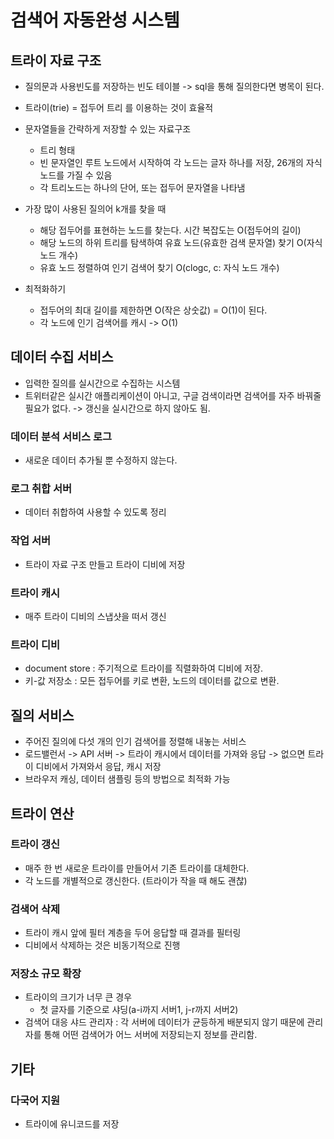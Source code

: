 # 검색어 자동완성 시스템

## 트라이 자료 구조
- 질의문과 사용빈도를 저장하는 빈도 테이블 -> sql을 통해 질의한다면 병목이 된다. 
- 트라이(trie) = 접두어 트리 를 이용하는 것이 효율적
- 문자열들을 간략하게 저장할 수 있는 자료구조
    - 트리 형태
    - 빈 문자열인 루트 노드에서 시작하여 각 노드는 글자 하나를 저장, 26개의 자식 노드를 가질 수 있음 
    - 각 트리노드는 하나의 단어, 또는 접두어 문자열을 나타냄

- 가장 많이 사용된 질의어 k개를 찾을 때
    - 해당 접두어를 표현하는 노드를 찾는다. 시간 복잡도는 O(접두어의 길이)
    - 해당 노드의 하위 트리를 탐색하여 유효 노드(유효한 검색 문자열) 찾기 O(자식 노드 개수)
    - 유효 노드 정렬하여 인기 검색어 찾기 O(clogc, c: 자식 노드 개수)

- 최적화하기
    - 접두어의 최대 길이를 제한하면 O(작은 상숫값) = O(1)이 된다.
    - 각 노드에 인기 검색어를 캐시 -> O(1)

## 데이터 수집 서비스
- 입력한 질의를 실시간으로 수집하는 시스템
- 트위터같은 실시간 애플리케이션이 아니고, 구글 검색이라면 검색어를 자주 바꿔줄 필요가 없다. -> 갱신을 실시간으로 하지 않아도 됨.

### 데이터 분석 서비스 로그
- 새로운 데이터 추가될 뿐 수정하지 않는다. 

### 로그 취합 서버
- 데이터 취합하여 사용할 수 있도록 정리

### 작업 서버 
- 트라이 자료 구조 만들고 트라이 디비에 저장

### 트라이 캐시 
- 매주 트라이 디비의 스냅샷을 떠서 갱신

### 트라이 디비
- document store : 주기적으로 트라이를 직렬화하여 디비에 저장.
- 키-값 저장소 : 모든 접두어를 키로 변환, 노드의 데이터를 값으로 변환. 

## 질의 서비스
- 주어진 질의에 다섯 개의 인기 검색어를 정렬해 내놓는 서비스
- 로드밸런서 -> API 서버 -> 트라이 캐시에서 데이터를 가져와 응답 -> 없으면 트라이 디비에서 가져와서 응답, 캐시 저장
- 브라우저 캐싱, 데이터 샘플링 등의 방법으로 최적화 가능

## 트라이 연산

### 트라이 갱신
- 매주 한 번 새로운 트라이를 만들어서 기존 트라이를 대체한다. 
- 각 노드를 개별적으로 갱신한다. (트라이가 작을 때 해도 괜찮)

### 검색어 삭제
- 트라이 캐시 앞에 필터 계층을 두어 응답할 때 결과를 필터링
- 디비에서 삭제하는 것은 비동기적으로 진행

### 저장소 규모 확장
- 트라이의 크기가 너무 큰 경우
    - 첫 글자를 기준으로 샤딩(a-i까지 서버1, j-r까지 서버2)
- 검색어 대응 샤드 관리자 : 각 서버에 데이터가 균등하게 배분되지 않기 때문에 관리자를 통해 어떤 검색어가 어느 서버에 저장되는지 정보를 관리함. 

## 기타
### 다국어 지원
- 트라이에 유니코드를 저장
